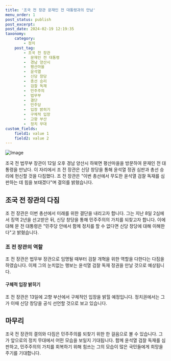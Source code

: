 ```yaml
---
title: '조국 전 장관 문재인 전 대통령과의 만남'
menu_order: 1
post_status: publish
post_excerpt: 
post_date: 2024-02-19 12:19:35
taxonomy:
    category:
        - 정치
    post_tag:
        - 조국 전 장관
        -  문재인 전 대통령
        -  경남 양산시
        -  평산마을
        -  윤석열
        -  신당 창당
        -  총선 승리
        -  검찰 독재
        -  민주주의
        -  법무부
        -  결단
        -  민주당
        -  입장 밝히기
        -  구체적 입장
        -  고향 부산
        -  정치 무대
custom_fields:
    field1: value 1
    field2: value 2
---
```


![Image](https://imgnews.pstatic.net/image/023/2024/02/12/0003816217_001_20240212211901057.jpg?type=w647)

조국 전 법무부 장관이 12일 오후 경남 양산시 하북면 평산마을을 방문하여 문재인 전 대통령을 만났다. 이 자리에서 조 전 장관은 신당 창당을 통해 윤석열 정권 심판과 총선 승리에 헌신할 것을 다짐했다. 조 전 장관은 "이번 총선에서 무도한 윤석열 검찰 독재를 심판하는 데 힘을 보태겠다"며 결의를 밝혔습니다.
## 조국 전 장관의 다짐
조 전 장관은 이번 총선에서 미래를 위한 결단을 내리고자 합니다. 그는 지난 8일 2심에서 징역 2년을 선고받은 뒤, 신당 창당을 통해 민주주의의 가치를 되찾고자 합니다. 이에 대해 문 전 대통령은 "민주당 안에서 함께 정치를 할 수 없다면 신당 창당에 대해 이해한다"고 밝혔습니다.
### 조 전 장관의 역할
조 전 장관은 법무부 장관으로 임명될 때부터 검찰 개혁을 위한 역할을 다한다는 다짐을 하였습니다. 이제 그의 눈치없는 행보는 윤석열 검찰 독재 정권을 만날 것으로 예상됩니다.
#### 구체적 입장 밝히기
조 전 장관은 13일에 고향 부산에서 구체적인 입장을 밝힐 예정입니다. 정치권에서는 그가 이때 신당 창당을 공식 선언할 것으로 보고 있습니다.
## 마무리
조국 전 장관의 결의와 다짐은 민주주의를 되찾기 위한 한 걸음으로 볼 수 있습니다. 그가 앞으로의 정치 무대에서 어떤 모습을 보일지 기대됩니다. 함께 윤석열 검찰 독재를 심판하고, 민주주의의 가치를 회복하기 위해 힘쓰는 그의 모습이 많은 국민들에게 희망을 주기를 기대합니다.
